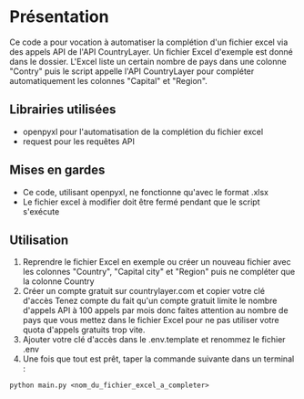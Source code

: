 # Présentation
Ce code a pour vocation à automatiser la complétion d'un fichier excel via des appels API de l'API CountryLayer. Un fichier Excel d'exemple est donné dans le dossier.
L'Excel liste un certain nombre de pays dans une colonne "Contry" puis le script appelle l'API CountryLayer pour compléter automatiquement les colonnes "Capital" et "Region".

## Librairies utilisées
- openpyxl pour l'automatisation de la complétion du fichier excel
- request pour les requêtes API

## Mises en gardes
- Ce code, utilisant openpyxl, ne fonctionne qu'avec le format .xlsx
- Le fichier excel à modifier doit être fermé pendant que le script s'exécute

## Utilisation
1. Reprendre le fichier Excel en exemple ou créer un nouveau fichier avec les colonnes "Country", "Capital city" et "Region" puis ne compléter que la colonne Country
2. Créer un compte gratuit sur countrylayer.com et copier votre clé d'accès
Tenez compte du fait qu'un compte gratuit limite le nombre d'appels API à 100 appels par mois donc faites attention au nombre de pays que vous mettez dans le fichier Excel pour ne pas utiliser votre quota d'appels gratuits trop vite.
3. Ajouter votre clé d'accès dans le .env.template et renommez le fichier .env
4. Une fois que tout est prêt, taper la commande suivante dans un terminal :
```
python main.py <nom_du_fichier_excel_a_completer>
```